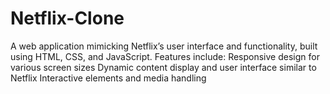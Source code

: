 # Netflix-Clone
A web application mimicking Netflix’s user interface and functionality, built using HTML, CSS, and JavaScript. Features include:  Responsive design for various screen sizes Dynamic content display and user interface similar to Netflix Interactive elements and media handling
